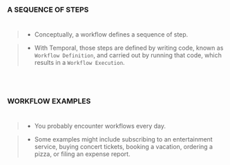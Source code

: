### A SEQUENCE OF STEPS
#
> - Conceptually, a workflow defines a sequence of step.

> - With Temporal, those steps are defined by writing code, known as `Workflow Definition`,
    and carried out by running that code, which results in a `Workflow Execution`.

<br />
<br />



### WORKFLOW EXAMPLES
#
> - You probably encounter workflows every day.

> - Some examples might include subscribing to an entertainment service, buying concert
    tickets, booking a vacation, ordering a pizza, or filing an expense report.
